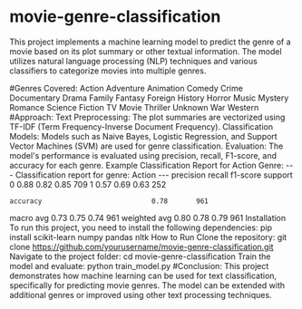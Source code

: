 # movie-genre-classification

This project implements a machine learning model to predict the genre of a movie based on its plot summary or other textual information. The model utilizes natural language processing (NLP) techniques and various classifiers to categorize movies into multiple genres.

#Genres Covered:
Action
Adventure
Animation
Comedy
Crime
Documentary
Drama
Family
Fantasy
Foreign
History
Horror
Music
Mystery
Romance
Science Fiction
TV Movie
Thriller
Unknown
War
Western
#Approach:
Text Preprocessing: The plot summaries are vectorized using TF-IDF (Term Frequency-Inverse Document Frequency).
Classification Models: Models such as Naive Bayes, Logistic Regression, and Support Vector Machines (SVM) are used for genre classification.
Evaluation: The model's performance is evaluated using precision, recall, F1-score, and accuracy for each genre.
Example Classification Report for Action Genre:
--- Classification report for genre: Action ---
              precision    recall  f1-score   support
           0       0.88      0.82      0.85       709
           1       0.57      0.69      0.63       252

    accuracy                           0.78       961
   macro avg       0.73      0.75      0.74       961
weighted avg       0.80      0.78      0.79       961
Installation
To run this project, you need to install the following dependencies:
pip install scikit-learn numpy pandas nltk
How to Run
Clone the repository:
git clone https://github.com/yourusername/movie-genre-classification.git
Navigate to the project folder:
cd movie-genre-classification
Train the model and evaluate:
python train_model.py
#Conclusion:
This project demonstrates how machine learning can be used for text classification, specifically for predicting movie genres. The model can be extended with additional genres or improved using other text processing techniques.



